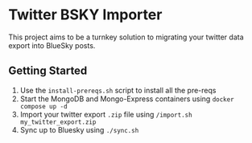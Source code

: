 # Twitter BSKY Importer

This project aims to be a turnkey solution to migrating your twitter data export into BlueSky posts.

## Getting Started

1. Use the `install-prereqs.sh` script to install all the pre-reqs 
2. Start the MongoDB and Mongo-Express containers using `docker compose up -d`
3. Import your twitter export `.zip` file using `/import.sh my_twitter_export.zip`
4. Sync up to Bluesky using `./sync.sh`

